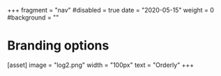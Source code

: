 +++
fragment = "nav"
#disabled = true
date = "2020-05-15"
weight = 0
#background = ""


# Branding options
[asset]
  image = "log2.png"
  width = "100px"
  text = "Orderly"
+++
